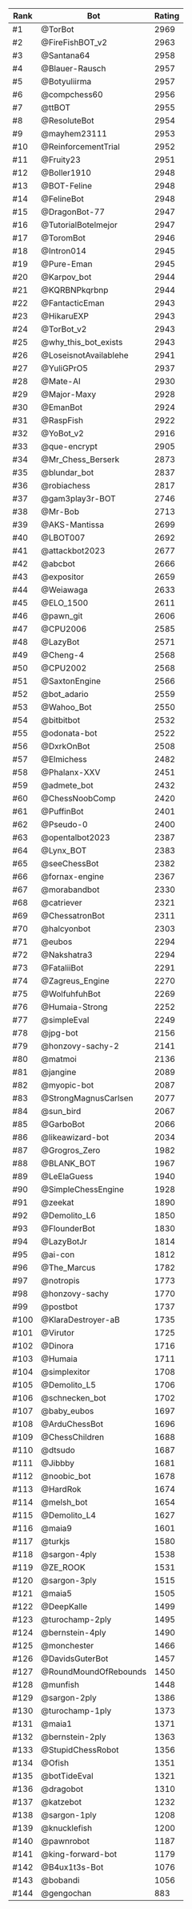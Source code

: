 Rank|Bot|Rating
---|---|---
#1|@TorBot|2969
#2|@FireFishBOT_v2|2963
#3|@Santana64|2958
#4|@Blauer-Rausch|2957
#5|@Botyuliirma|2957
#6|@compchess60|2956
#7|@ttBOT|2955
#8|@ResoluteBot|2954
#9|@mayhem23111|2953
#10|@ReinforcementTrial|2952
#11|@Fruity23|2951
#12|@Boller1910|2948
#13|@BOT-Feline|2948
#14|@FelineBot|2948
#15|@DragonBot-77|2947
#16|@TutorialBotelmejor|2947
#17|@ToromBot|2946
#18|@Intron014|2945
#19|@Pure-Eman|2945
#20|@Karpov_bot|2944
#21|@KQRBNPkqrbnp|2944
#22|@FantacticEman|2943
#23|@HikaruEXP|2943
#24|@TorBot_v2|2943
#25|@why_this_bot_exists|2943
#26|@LoseisnotAvailablehe|2941
#27|@YuliGPrO5|2937
#28|@Mate-AI|2930
#29|@Major-Maxy|2928
#30|@EmanBot|2924
#31|@RaspFish|2922
#32|@YoBot_v2|2916
#33|@que-encrypt|2905
#34|@Mr_Chess_Berserk|2873
#35|@blundar_bot|2837
#36|@robiachess|2817
#37|@gam3play3r-BOT|2746
#38|@Mr-Bob|2713
#39|@AKS-Mantissa|2699
#40|@LBOT007|2692
#41|@attackbot2023|2677
#42|@abcbot|2666
#43|@expositor|2659
#44|@Weiawaga|2633
#45|@ELO_1500|2611
#46|@pawn_git|2606
#47|@CPU2006|2585
#48|@LazyBot|2571
#49|@Cheng-4|2568
#50|@CPU2002|2568
#51|@SaxtonEngine|2566
#52|@bot_adario|2559
#53|@Wahoo_Bot|2550
#54|@bitbitbot|2532
#55|@odonata-bot|2522
#56|@DxrkOnBot|2508
#57|@Elmichess|2482
#58|@Phalanx-XXV|2451
#59|@admete_bot|2432
#60|@ChessNoobComp|2420
#61|@PuffinBot|2401
#62|@Pseudo-0|2400
#63|@opentalbot2023|2387
#64|@Lynx_BOT|2383
#65|@seeChessBot|2382
#66|@fornax-engine|2367
#67|@morabandbot|2330
#68|@catriever|2321
#69|@ChessatronBot|2311
#70|@halcyonbot|2303
#71|@eubos|2294
#72|@Nakshatra3|2294
#73|@FataliiBot|2291
#74|@Zagreus_Engine|2270
#75|@WolfuhfuhBot|2269
#76|@Humaia-Strong|2252
#77|@simpleEval|2249
#78|@jpg-bot|2156
#79|@honzovy-sachy-2|2141
#80|@matmoi|2136
#81|@jangine|2089
#82|@myopic-bot|2087
#83|@StrongMagnusCarlsen|2077
#84|@sun_bird|2067
#85|@GarboBot|2066
#86|@likeawizard-bot|2034
#87|@Grogros_Zero|1982
#88|@BLANK_BOT|1967
#89|@LeElaGuess|1940
#90|@SimpleChessEngine|1928
#91|@zeekat|1890
#92|@Demolito_L6|1850
#93|@FlounderBot|1830
#94|@LazyBotJr|1814
#95|@ai-con|1812
#96|@The_Marcus|1782
#97|@notropis|1773
#98|@honzovy-sachy|1770
#99|@postbot|1737
#100|@KlaraDestroyer-aB|1735
#101|@Virutor|1725
#102|@Dinora|1716
#103|@Humaia|1711
#104|@simplexitor|1708
#105|@Demolito_L5|1706
#106|@schnecken_bot|1702
#107|@baby_eubos|1697
#108|@ArduChessBot|1696
#109|@ChessChildren|1688
#110|@dtsudo|1687
#111|@Jibbby|1681
#112|@noobic_bot|1678
#113|@HardRok|1674
#114|@melsh_bot|1654
#115|@Demolito_L4|1627
#116|@maia9|1601
#117|@turkjs|1580
#118|@sargon-4ply|1538
#119|@ZE_ROOK|1531
#120|@sargon-3ply|1515
#121|@maia5|1505
#122|@DeepKalle|1499
#123|@turochamp-2ply|1495
#124|@bernstein-4ply|1490
#125|@monchester|1466
#126|@DavidsGuterBot|1457
#127|@RoundMoundOfRebounds|1450
#128|@munfish|1448
#129|@sargon-2ply|1386
#130|@turochamp-1ply|1373
#131|@maia1|1371
#132|@bernstein-2ply|1363
#133|@StupidChessRobot|1356
#134|@Ofish|1351
#135|@botTideEval|1321
#136|@dragobot|1310
#137|@katzebot|1232
#138|@sargon-1ply|1208
#139|@knucklefish|1200
#140|@pawnrobot|1187
#141|@king-forward-bot|1179
#142|@B4ux1t3s-Bot|1076
#143|@bobandi|1056
#144|@gengochan|883
